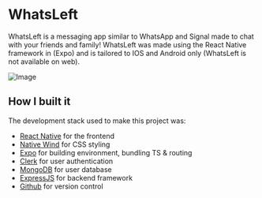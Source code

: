 # WhatsLeft
WhatsLeft is a messaging app similar to WhatsApp and Signal made to chat with your friends and family! WhatsLeft was made using the React Native framework in (Expo) and is tailored to IOS and Android only (WhatsLeft is not available on web).

![Image](file:///home/salted/Downloads/image_123986672%20(1).JPG)

## How I built it
The development stack used to make this project was:

* [React Native](https://reactnative.dev/) for the frontend <br>
* [Native Wind](https://www.nativewind.dev/) for CSS styling<br>
* [Expo](https://expo.dev/) for building environment, bundling TS & routing<br>
* [Clerk](https://clerk.com/) for user authentication<br>
* [MongoDB](https://www.mongodb.com/) for user database<br>
* [ExpressJS](https://expressjs.com/) for backend framework<br>
* [Github](https://github.com/) for version control<br>
